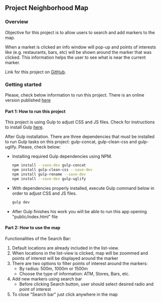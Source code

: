 ## Project Neighborhood Map

### Overview
Objective for this project is to allow users to search and add markers to the map. 

When a market is clicked an info window will pop-up and points of interests like (e.g. restaurants, bars, etc)
will be shown around the marker that was clicked. This information helps the user to see what is near the current marker.


Link for this project on [GitHub](https://agapito78.github.io/google-maps-neighborhood/public/index.html).

### Getting started

Please, check below information to run this project. There is an online version published [here](https://agapito78.github.io/frontend-nanodegree-mobile-portfolio/)

#### Part 1: How to run this project

This project is using Gulp to adjust CSS and JS files. Check for instructions to install Gulp [here](http://gulpjs.com/).

After Gulp installation. There are three dependencies that must be installed to run Gulp tasks on this project: gulp-concat, gulp-clean-css and gulp-uglify. Please, check below:

* Installing required Gulp dependencies using NPM.

    ```bash
    npm install --save-dev gulp-concat
    npm install gulp-clean-css --save-dev
    npm install gulp-rename --save-dev
    npm install --save-dev gulp-uglify
    ```

* With dependencies properly installed, execute Gulp command below in order to adjust CSS and JS files.
    ```bash
    gulp dev
    ```
    
* After Gulp finishes his work you will be able to run this app opening "public/index.html" file
    
#### Part 2: How to use the map

Functionalities of the Search Bar:

1. Default locations are already included in the list-view.
2. When locations in the list-view is clicked, map will be zoommed and points of interest will be displayed around the marker
2. There are two options to filter points of interest around the markers:
    * By radius: 500m, 1000m or 1500m
    * Choose the type of information: ATM, Stores, Bars, etc.
3. Add new markers using search bar
    * Before clicking Search button, user should select desired radio and point of interest
4. To close "Search bar" just click anywhere in the map   
&nbsp;



